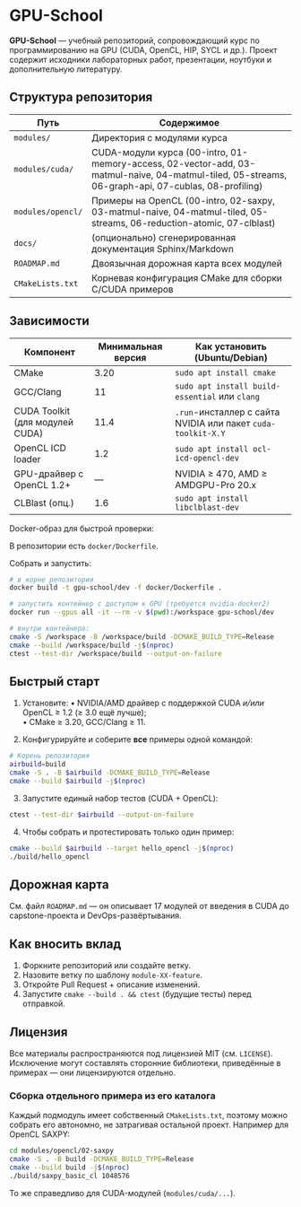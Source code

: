 # GPU-School

**GPU-School** — учебный репозиторий, сопровождающий курс по программированию на GPU (CUDA, OpenCL, HIP, SYCL и др.). Проект содержит исходники лабораторных работ, презентации, ноутбуки и дополнительную литературу.

## Структура репозитория

| Путь | Содержимое |
|------|------------|
| `modules/` | Директория с модулями курса |
| `modules/cuda/` | CUDA-модули курса (00-intro, 01-memory-access, 02-vector-add, 03-matmul-naive, 04-matmul-tiled, 05-streams, 06-graph-api, 07-cublas, 08-profiling) |
| `modules/opencl/` | Примеры на OpenCL (00-intro, 02-saxpy, 03-matmul-naive, 04-matmul-tiled, 05-streams, 06-reduction-atomic, 07-clblast) |
| `docs/` | (опционально) сгенерированная документация Sphinx/Markdown |
| `ROADMAP.md` | Двоязычная дорожная карта всех модулей |
| `CMakeLists.txt` | Корневая конфигурация CMake для сборки C/CUDA примеров |

## Зависимости

| Компонент | Минимальная версия | Как установить (Ubuntu/Debian) |
|-----------|--------------------|--------------------------------|
| CMake     | 3.20 | `sudo apt install cmake` 
| GCC/Clang | 11   | `sudo apt install build-essential` или `clang` |
| CUDA Toolkit (для модулей CUDA) | 11.4 | `.run`-инсталлер с сайта NVIDIA или пакет `cuda-toolkit-X.Y` |
| OpenCL ICD loader              | 1.2 | `sudo apt install ocl-icd-opencl-dev` |
| GPU-драйвер с OpenCL 1.2+       | —   | NVIDIA ≥ 470, AMD ≥ AMDGPU-Pro 20.x |
| CLBlast (опц.)                 | 1.6 | `sudo apt install libclblast-dev` |

Docker-образ для быстрой проверки:

В репозитории есть `docker/Dockerfile`.

Собрать и запустить:
```bash
# в корне репозитория
docker build -t gpu-school/dev -f docker/Dockerfile .

# запустить контейнер с доступом к GPU (требуется nvidia-docker2)
docker run --gpus all -it --rm -v $(pwd):/workspace gpu-school/dev

# внутри контейнера:
cmake -S /workspace -B /workspace/build -DCMAKE_BUILD_TYPE=Release
cmake --build /workspace/build -j$(nproc)
ctest --test-dir /workspace/build --output-on-failure
```

## Быстрый старт

1. Установите:
   • NVIDIA/AMD драйвер с поддержкой CUDA *и/или* OpenCL ≥ 1.2 (≥ 3.0 ещё лучше);  
   • CMake ≥ 3.20, GCC/Clang ≥ 11.

2. Конфигурируйте и соберите **все** примеры одной командой:

```bash
# Корень репозитория
airbuild=build
cmake -S . -B $airbuild -DCMAKE_BUILD_TYPE=Release
cmake --build $airbuild -j$(nproc)
```

3. Запустите единый набор тестов (CUDA + OpenCL):

```bash
ctest --test-dir $airbuild --output-on-failure
```

4. Чтобы собрать и протестировать только один пример:

```bash
cmake --build $airbuild --target hello_opencl -j$(nproc)
./build/hello_opencl
```

## Дорожная карта
См. файл `ROADMAP.md` — он описывает 17 модулей от введения в CUDA до capstone-проекта и DevOps-развёртывания.

## Как вносить вклад

1. Форкните репозиторий или создайте ветку.
2. Назовите ветку по шаблону `module-XX-feature`.
3. Откройте Pull Request + описание изменений.
4. Запустите `cmake --build . && ctest` (будущие тесты) перед отправкой.

## Лицензия

Все материалы распространяются под лицензией MIT (см. `LICENSE`). Исключение могут составлять сторонние библиотеки, приведённые в примерах — они лицензируются отдельно.  

### Сборка отдельного примера из его каталога

Каждый подмодуль имеет собственный `CMakeLists.txt`, поэтому можно
собрать его автономно, не затрагивая остальной проект. Например для
OpenCL SAXPY:

```bash
cd modules/opencl/02-saxpy
cmake -S . -B build -DCMAKE_BUILD_TYPE=Release
cmake --build build -j$(nproc)
./build/saxpy_basic_cl 1048576
```

То же справедливо для CUDA-модулей (`modules/cuda/...`).  
